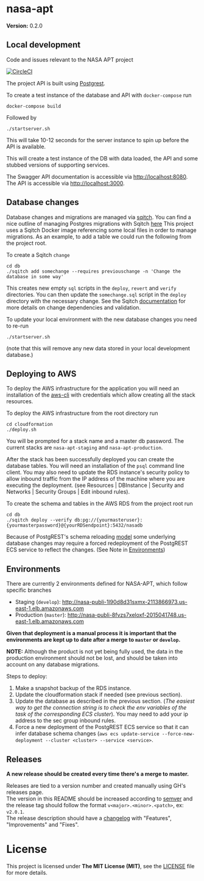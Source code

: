 # nasa-apt

**Version:** 0.2.0

## Local development
Code and issues relevant to the NASA APT project

[![CircleCI](https://circleci.com/gh/developmentseed/nasa-apt/tree/develop.svg?style=svg&circle-token=ffc901ab7ce00ffa5cef07cce59ff64a2c635d2b)](https://circleci.com/gh/developmentseed/nasa-apt/tree/develop)

The project API is built using [Postgrest](https://github.com/PostgREST/postgrest).

To create a test instance of the database and API with `docker-compose` run
```
docker-compose build
```

Followed by
```
./startserver.sh
```
This will take 10-12 seconds for the server instance to spin up before the API is available.

This will create a test instance of the DB with data loaded, the API and some
stubbed versions of supporting services.

The Swagger API documentation is accessible via [http://localhost:8080](http://localhost:8080).
The API is accessible via [http://localhost:3000](http://localhost:3000).


## Database changes
Database changes and migrations are managed via [sqitch](https://sqitch.org/).
You can find a nice outline of managing Postgres migrations with Sqitch [here](https://sqitch.org/docs/manual/sqitchtutorial/)
This project uses a Sqitch Docker image referencing some local files in order to manage migrations.
As an example, to add a table we could run the following from the project root.

To create a Sqitch `change`
```
cd db
./sqitch add somechange --requires previouschange -n 'Change the database in some way'
```

This creates new empty `sql` scripts in the `deploy`, `revert` and `verify` directories.
You can then update the `somechange.sql` script in the `deploy` directory with the necessary change.
See the Sqitch [documentation](https://sqitch.org/docs/manual/sqitchtutorial) for more details on change dependencies and validation.

To update your local environment with the new database changes you need to re-run
```
./startserver.sh
```
(note that this will remove any new data stored in your local development database.)

## Deploying to AWS
To deploy the AWS infrastructure for the application you will need an
installation of the [aws-cli](https://docs.aws.amazon.com/cli/latest/userguide/cli-chap-install.html)
with credentials which allow creating all the stack resources.

To deploy the AWS infrastructure from the root directory run
```
cd cloudformation
./deploy.sh
```

You will be prompted for a stack name and a master db password.  The current
stacks are `nasa-apt-staging` and `nasa-apt-production`.

After the stack has been successfully deployed you can create the database tables.
You will need an installation of the `psql` command line client.  You may also
need to update the RDS instance's security policy to allow inbound traffic from the IP address of the machine where you 
are executing the deployment. (see Resources | DBInstance | Security and Networks | Security Groups |
Edit inbound rules).

To create the schema and tables in the AWS RDS from the project root run
```
cd db
./sqitch deploy --verify db:pg://{yourmasteruser}:{yourmasterpassword}@{yourRDSendpoint}:5432/nasadb
```

Because of PostgREST's schema reloading [model](http://postgrest.org/en/v5.2/admin.html#schema-reloading) some 
underlying database changes may require a forced redeployment of the PostgREST ECS service to reflect the changes. (See Note in 
[Environments](#environments))

## Environments
There are currently 2 environments defined for NASA-APT, which follow specific branches
- Staging (`develop`): http://nasa-publi-1l90d8d31sxmx-2113866973.us-east-1.elb.amazonaws.com
- Production (`master`): http://nasa-publi-8fvzs7xeloxf-2015041748.us-east-1.elb.amazonaws.com

**Given that deployment is a manual process it is important that the environments are kept up to date after a merge to `master` or `develop`.**

**NOTE:** Although the product is not yet being fully used, the data in the production environment should not be lost, and should be taken into account on any database migrations.

Steps to deploy:
1. Make a snapshot backup of the RDS instance.
2. Update the cloudformation stack if needed (see previous section).
3. Update the database as described in the previous section. (_The easiest way to get the connection string is to check the env variables of the task of the corresponding ECS cluster_). You may need to add your ip address to the sec group inbound rules.
4. Force a new deployment of the PostgREST ECS service so that it can infer database schema changes (`aws ecs update-service --force-new-deployment --cluster <cluster> --service <service>`.

## Releases

**A new release should be created every time there's a merge to master.**

Releases are tied to a version number and created manually using GH's releases page.  
The version in this README should be increased according to [semver](https://semver.org/) and the release tag should follow the format `v<major>.<minor>.<patch>`, ex: `v2.0.1`.  
The release description should have a [changelog](https://gist.github.com/vgeorge/e6fd828987b2f7d62a447df2bd132c4a) with "Features", "Improvements" and "Fixes".


# License

This project is licensed under **The MIT License (MIT)**, see the [LICENSE](LICENSE.md) file for more details.
